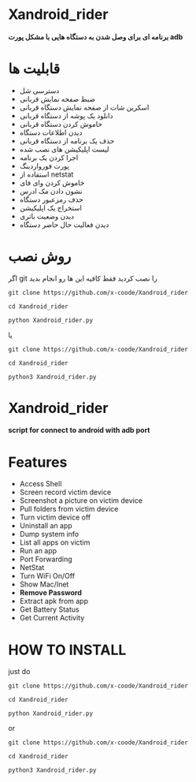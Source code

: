 # Xandroid_rider
#### برنامه ای برای وصل شدن به دستگاه هایی با مشکل پورت adb

# قابلیت ها
* دسترسی شل
* ضبط صفحه نمایش قربانی
* اسکرین شات از صفحه نمایش دستگاه قربانی
* دانلود یک پوشه از دستگاه قربانی
* خاموش کردن دستگاه قربانی
* دیدن اطلاعات دستگاه
* حذف یک برنامه از دستگاه قربانی
* لیست اپلیکیشن های نصب شده
* اجرا کردن یک برنامه
* پورت فورواردینگ
* استفاده از netstat
* خاموش کردن وای فای
* نشون دادن مک ادرس
* حذف رمزعبور دستگاه
* استخراج یک اپلیکیشن
* دیدن وضعیت باتری
* دیدن فعالیت حال حاضر دستگاه

# روش نصب

اگر git را نصب کردید
فقط کافیه این ها رو انجام بدید

```
git clone https://github.com/x-coode/Xandroid_rider
```
```
cd Xandroid_rider
```

```
python Xandroid_rider.py
```
یا
```
git clone https://github.com/x-coode/Xandroid_rider
```
```
cd Xandroid_rider
```

```
python3 Xandroid_rider.py
```

# Xandroid_rider
#### script for connect to android with adb port


# Features
* Access Shell
* Screen record victim device
* Screenshot a picture on victim device
* Pull folders from victim device
* Turn victim device off
* Uninstall an app
* Dump system info
* List all apps on victim
* Run an app
* Port Forwarding
* NetStat
* Turn WiFi On/Off
* Show Mac/Inet
* __Remove Password__
* Extract apk from app  
* Get Battery Status
* Get Current Activity



# HOW TO INSTALL
just do

```
git clone https://github.com/x-coode/Xandroid_rider
```
```
cd Xandroid_rider
```

```
python Xandroid_rider.py
```
or

```
git clone https://github.com/x-coode/Xandroid_rider
```
```
cd Xandroid_rider
```

```
python3 Xandroid_rider.py
```

